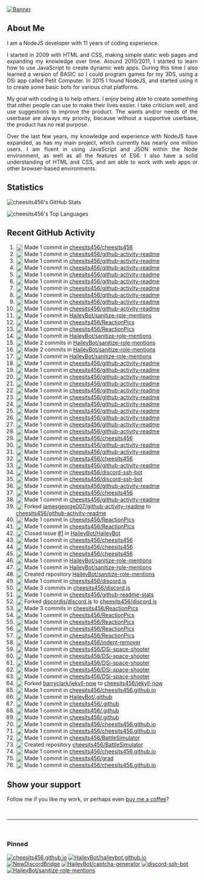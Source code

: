 [![Banner][banner-img]][banner-link]

## About Me

<p align="justify">I am a NodeJS developer with 11 years of coding experience.</p>

<p align="justify">I started in 2009 with HTML and CSS, making simple static web pages and expanding my knowledge over time. Around 2010/2011, I started to learn how to use JavaScript to create dynamic web apps. During this time I also learned a version of BASIC so I could program games for my 3DS, using a DSi app called Petit Computer. In 2015 I found NodeJS, and started using it to create some basic bots for various chat platforms.</p>

<p align="justify">My goal with coding is to help others. I enjoy being able to create something that other people can use to make their lives easier. I take criticism well, and use suggestions to improve the product. The wants and/or needs of the userbase are always my priority, because without a supportive userbase, the product has no real purpose.</p>

<p align="justify">Over the last few years, my knowledge and experience with NodeJS have expanded, as has my main project, which currently has nearly one million users. I am fluent in using JavaScript and JSON within the Node environment, as well as all the features of ES6. I also have a solid understanding of HTML and CSS, and am able to work with web apps or other browser-based environments.</p>

## Statistics

![cheesits456's GitHub Stats][github-stats-img]

![cheesits456's Top Languages][github-langs-img]

## Recent GitHub Activity

<!--START_SECTION:activity-->
1. <img alt="📝" src="https://github.com/cheesits456/github-activity-readme/raw/master/icons/commit.svg" align="top" height="18"> Made 1 commit in [cheesits456/cheesits456](https://github.com/cheesits456/cheesits456)
2. <img alt="📝" src="https://github.com/cheesits456/github-activity-readme/raw/master/icons/commit.svg" align="top" height="18"> Made 1 commit in [cheesits456/github-activity-readme](https://github.com/cheesits456/github-activity-readme)
3. <img alt="📝" src="https://github.com/cheesits456/github-activity-readme/raw/master/icons/commit.svg" align="top" height="18"> Made 1 commit in [cheesits456/github-activity-readme](https://github.com/cheesits456/github-activity-readme)
4. <img alt="📝" src="https://github.com/cheesits456/github-activity-readme/raw/master/icons/commit.svg" align="top" height="18"> Made 1 commit in [cheesits456/github-activity-readme](https://github.com/cheesits456/github-activity-readme)
5. <img alt="📝" src="https://github.com/cheesits456/github-activity-readme/raw/master/icons/commit.svg" align="top" height="18"> Made 1 commit in [cheesits456/github-activity-readme](https://github.com/cheesits456/github-activity-readme)
6. <img alt="📝" src="https://github.com/cheesits456/github-activity-readme/raw/master/icons/commit.svg" align="top" height="18"> Made 1 commit in [cheesits456/github-activity-readme](https://github.com/cheesits456/github-activity-readme)
7. <img alt="📝" src="https://github.com/cheesits456/github-activity-readme/raw/master/icons/commit.svg" align="top" height="18"> Made 1 commit in [cheesits456/github-activity-readme](https://github.com/cheesits456/github-activity-readme)
8. <img alt="📝" src="https://github.com/cheesits456/github-activity-readme/raw/master/icons/commit.svg" align="top" height="18"> Made 1 commit in [cheesits456/github-activity-readme](https://github.com/cheesits456/github-activity-readme)
9. <img alt="📝" src="https://github.com/cheesits456/github-activity-readme/raw/master/icons/commit.svg" align="top" height="18"> Made 1 commit in [cheesits456/github-activity-readme](https://github.com/cheesits456/github-activity-readme)
10. <img alt="📝" src="https://github.com/cheesits456/github-activity-readme/raw/master/icons/commit.svg" align="top" height="18"> Made 1 commit in [cheesits456/github-activity-readme](https://github.com/cheesits456/github-activity-readme)
11. <img alt="📝" src="https://github.com/cheesits456/github-activity-readme/raw/master/icons/commit.svg" align="top" height="18"> Made 1 commit in [HaileyBot/sanitize-role-mentions](https://github.com/HaileyBot/sanitize-role-mentions)
12. <img alt="📝" src="https://github.com/cheesits456/github-activity-readme/raw/master/icons/commit.svg" align="top" height="18"> Made 1 commit in [cheesits456/ReactionPics](https://github.com/cheesits456/ReactionPics)
13. <img alt="📝" src="https://github.com/cheesits456/github-activity-readme/raw/master/icons/commit.svg" align="top" height="18"> Made 1 commit in [cheesits456/ReactionPics](https://github.com/cheesits456/ReactionPics)
14. <img alt="📝" src="https://github.com/cheesits456/github-activity-readme/raw/master/icons/commit.svg" align="top" height="18"> Made 1 commit in [HaileyBot/sanitize-role-mentions](https://github.com/HaileyBot/sanitize-role-mentions)
15. <img alt="📝" src="https://github.com/cheesits456/github-activity-readme/raw/master/icons/commit.svg" align="top" height="18"> Made 2 commits in [HaileyBot/sanitize-role-mentions](https://github.com/HaileyBot/sanitize-role-mentions)
16. <img alt="📝" src="https://github.com/cheesits456/github-activity-readme/raw/master/icons/commit.svg" align="top" height="18"> Made 2 commits in [HaileyBot/sanitize-role-mentions](https://github.com/HaileyBot/sanitize-role-mentions)
17. <img alt="📝" src="https://github.com/cheesits456/github-activity-readme/raw/master/icons/commit.svg" align="top" height="18"> Made 1 commit in [HaileyBot/sanitize-role-mentions](https://github.com/HaileyBot/sanitize-role-mentions)
18. <img alt="📝" src="https://github.com/cheesits456/github-activity-readme/raw/master/icons/commit.svg" align="top" height="18"> Made 1 commit in [cheesits456/github-activity-readme](https://github.com/cheesits456/github-activity-readme)
19. <img alt="📝" src="https://github.com/cheesits456/github-activity-readme/raw/master/icons/commit.svg" align="top" height="18"> Made 1 commit in [cheesits456/github-activity-readme](https://github.com/cheesits456/github-activity-readme)
20. <img alt="📝" src="https://github.com/cheesits456/github-activity-readme/raw/master/icons/commit.svg" align="top" height="18"> Made 1 commit in [cheesits456/github-activity-readme](https://github.com/cheesits456/github-activity-readme)
21. <img alt="📝" src="https://github.com/cheesits456/github-activity-readme/raw/master/icons/commit.svg" align="top" height="18"> Made 1 commit in [cheesits456/github-activity-readme](https://github.com/cheesits456/github-activity-readme)
22. <img alt="📝" src="https://github.com/cheesits456/github-activity-readme/raw/master/icons/commit.svg" align="top" height="18"> Made 1 commit in [cheesits456/github-activity-readme](https://github.com/cheesits456/github-activity-readme)
23. <img alt="📝" src="https://github.com/cheesits456/github-activity-readme/raw/master/icons/commit.svg" align="top" height="18"> Made 1 commit in [cheesits456/github-activity-readme](https://github.com/cheesits456/github-activity-readme)
24. <img alt="📝" src="https://github.com/cheesits456/github-activity-readme/raw/master/icons/commit.svg" align="top" height="18"> Made 1 commit in [cheesits456/github-activity-readme](https://github.com/cheesits456/github-activity-readme)
25. <img alt="📝" src="https://github.com/cheesits456/github-activity-readme/raw/master/icons/commit.svg" align="top" height="18"> Made 1 commit in [cheesits456/github-activity-readme](https://github.com/cheesits456/github-activity-readme)
26. <img alt="📝" src="https://github.com/cheesits456/github-activity-readme/raw/master/icons/commit.svg" align="top" height="18"> Made 1 commit in [cheesits456/github-activity-readme](https://github.com/cheesits456/github-activity-readme)
27. <img alt="📝" src="https://github.com/cheesits456/github-activity-readme/raw/master/icons/commit.svg" align="top" height="18"> Made 1 commit in [cheesits456/github-activity-readme](https://github.com/cheesits456/github-activity-readme)
28. <img alt="📝" src="https://github.com/cheesits456/github-activity-readme/raw/master/icons/commit.svg" align="top" height="18"> Made 1 commit in [cheesits456/github-activity-readme](https://github.com/cheesits456/github-activity-readme)
29. <img alt="📝" src="https://github.com/cheesits456/github-activity-readme/raw/master/icons/commit.svg" align="top" height="18"> Made 1 commit in [cheesits456/cheesits456](https://github.com/cheesits456/cheesits456)
30. <img alt="📝" src="https://github.com/cheesits456/github-activity-readme/raw/master/icons/commit.svg" align="top" height="18"> Made 1 commit in [cheesits456/github-activity-readme](https://github.com/cheesits456/github-activity-readme)
31. <img alt="📝" src="https://github.com/cheesits456/github-activity-readme/raw/master/icons/commit.svg" align="top" height="18"> Made 1 commit in [cheesits456/github-activity-readme](https://github.com/cheesits456/github-activity-readme)
32. <img alt="📝" src="https://github.com/cheesits456/github-activity-readme/raw/master/icons/commit.svg" align="top" height="18"> Made 1 commit in [cheesits456/cheesits456](https://github.com/cheesits456/cheesits456)
33. <img alt="📝" src="https://github.com/cheesits456/github-activity-readme/raw/master/icons/commit.svg" align="top" height="18"> Made 1 commit in [cheesits456/github-activity-readme](https://github.com/cheesits456/github-activity-readme)
34. <img alt="📝" src="https://github.com/cheesits456/github-activity-readme/raw/master/icons/commit.svg" align="top" height="18"> Made 1 commit in [cheesits456/discord-ssh-bot](https://github.com/cheesits456/discord-ssh-bot)
35. <img alt="📝" src="https://github.com/cheesits456/github-activity-readme/raw/master/icons/commit.svg" align="top" height="18"> Made 1 commit in [cheesits456/discord-ssh-bot](https://github.com/cheesits456/discord-ssh-bot)
36. <img alt="📝" src="https://github.com/cheesits456/github-activity-readme/raw/master/icons/commit.svg" align="top" height="18"> Made 1 commit in [cheesits456/github-activity-readme](https://github.com/cheesits456/github-activity-readme)
37. <img alt="📝" src="https://github.com/cheesits456/github-activity-readme/raw/master/icons/commit.svg" align="top" height="18"> Made 1 commit in [cheesits456/cheesits456](https://github.com/cheesits456/cheesits456)
38. <img alt="📝" src="https://github.com/cheesits456/github-activity-readme/raw/master/icons/commit.svg" align="top" height="18"> Made 1 commit in [cheesits456/github-activity-readme](https://github.com/cheesits456/github-activity-readme)
39. <img alt="🍴" src="https://github.com/cheesits456/github-activity-readme/raw/master/icons/fork.svg" align="top" height="18"> Forked [jamesgeorge007/github-activity-readme](https://github.com/jamesgeorge007/github-activity-readme) to [cheesits456/github-activity-readme](https://github.com/cheesits456/github-activity-readme)
40. <img alt="📝" src="https://github.com/cheesits456/github-activity-readme/raw/master/icons/commit.svg" align="top" height="18"> Made 1 commit in [cheesits456/ReactionPics](https://github.com/cheesits456/ReactionPics)
41. <img alt="📝" src="https://github.com/cheesits456/github-activity-readme/raw/master/icons/commit.svg" align="top" height="18"> Made 1 commit in [cheesits456/ReactionPics](https://github.com/cheesits456/ReactionPics)
42. <img alt="❗️" src="https://github.com/cheesits456/github-activity-readme/raw/master/icons/issue.svg" align="top" height="18"> Closed issue [#1](https://github.com//HaileyBot/HaileyBot/issues/1) in [HaileyBot/HaileyBot](https://github.com/HaileyBot/HaileyBot)
43. <img alt="📝" src="https://github.com/cheesits456/github-activity-readme/raw/master/icons/commit.svg" align="top" height="18"> Made 1 commit in [cheesits456/cheesits456](https://github.com/cheesits456/cheesits456)
44. <img alt="📝" src="https://github.com/cheesits456/github-activity-readme/raw/master/icons/commit.svg" align="top" height="18"> Made 1 commit in [cheesits456/cheesits456](https://github.com/cheesits456/cheesits456)
45. <img alt="📝" src="https://github.com/cheesits456/github-activity-readme/raw/master/icons/commit.svg" align="top" height="18"> Made 1 commit in [cheesits456/cheesits456](https://github.com/cheesits456/cheesits456)
46. <img alt="📝" src="https://github.com/cheesits456/github-activity-readme/raw/master/icons/commit.svg" align="top" height="18"> Made 1 commit in [HaileyBot/sanitize-role-mentions](https://github.com/HaileyBot/sanitize-role-mentions)
47. <img alt="📝" src="https://github.com/cheesits456/github-activity-readme/raw/master/icons/commit.svg" align="top" height="18"> Made 1 commit in [HaileyBot/sanitize-role-mentions](https://github.com/HaileyBot/sanitize-role-mentions)
48. <img alt="➕" src="https://github.com/cheesits456/github-activity-readme/raw/master/icons/create-repo.svg" align="top" height="18"> Created repository [HaileyBot/sanitize-role-mentions](https://github.com/HaileyBot/sanitize-role-mentions)
49. <img alt="📝" src="https://github.com/cheesits456/github-activity-readme/raw/master/icons/commit.svg" align="top" height="18"> Made 1 commit in [cheesits456/discord.js](https://github.com/cheesits456/discord.js)
50. <img alt="📝" src="https://github.com/cheesits456/github-activity-readme/raw/master/icons/commit.svg" align="top" height="18"> Made 3 commits in [cheesits456/discord.js](https://github.com/cheesits456/discord.js)
51. <img alt="📝" src="https://github.com/cheesits456/github-activity-readme/raw/master/icons/commit.svg" align="top" height="18"> Made 1 commit in [cheesits456/github-readme-stats](https://github.com/cheesits456/github-readme-stats)
52. <img alt="🍴" src="https://github.com/cheesits456/github-activity-readme/raw/master/icons/fork.svg" align="top" height="18"> Forked [discordjs/discord.js](https://github.com/discordjs/discord.js) to [cheesits456/discord.js](https://github.com/cheesits456/discord.js)
53. <img alt="📝" src="https://github.com/cheesits456/github-activity-readme/raw/master/icons/commit.svg" align="top" height="18"> Made 3 commits in [cheesits456/ReactionPics](https://github.com/cheesits456/ReactionPics)
54. <img alt="📝" src="https://github.com/cheesits456/github-activity-readme/raw/master/icons/commit.svg" align="top" height="18"> Made 1 commit in [cheesits456/ReactionPics](https://github.com/cheesits456/ReactionPics)
55. <img alt="📝" src="https://github.com/cheesits456/github-activity-readme/raw/master/icons/commit.svg" align="top" height="18"> Made 1 commit in [cheesits456/ReactionPics](https://github.com/cheesits456/ReactionPics)
56. <img alt="📝" src="https://github.com/cheesits456/github-activity-readme/raw/master/icons/commit.svg" align="top" height="18"> Made 1 commit in [cheesits456/ReactionPics](https://github.com/cheesits456/ReactionPics)
57. <img alt="📝" src="https://github.com/cheesits456/github-activity-readme/raw/master/icons/commit.svg" align="top" height="18"> Made 1 commit in [cheesits456/ReactionPics](https://github.com/cheesits456/ReactionPics)
58. <img alt="📝" src="https://github.com/cheesits456/github-activity-readme/raw/master/icons/commit.svg" align="top" height="18"> Made 1 commit in [cheesits456/indent-remover](https://github.com/cheesits456/indent-remover)
59. <img alt="📝" src="https://github.com/cheesits456/github-activity-readme/raw/master/icons/commit.svg" align="top" height="18"> Made 1 commit in [cheesits456/DSi-space-shooter](https://github.com/cheesits456/DSi-space-shooter)
60. <img alt="📝" src="https://github.com/cheesits456/github-activity-readme/raw/master/icons/commit.svg" align="top" height="18"> Made 1 commit in [cheesits456/DSi-space-shooter](https://github.com/cheesits456/DSi-space-shooter)
61. <img alt="📝" src="https://github.com/cheesits456/github-activity-readme/raw/master/icons/commit.svg" align="top" height="18"> Made 1 commit in [cheesits456/DSi-space-shooter](https://github.com/cheesits456/DSi-space-shooter)
62. <img alt="📝" src="https://github.com/cheesits456/github-activity-readme/raw/master/icons/commit.svg" align="top" height="18"> Made 1 commit in [cheesits456/DSi-space-shooter](https://github.com/cheesits456/DSi-space-shooter)
63. <img alt="📝" src="https://github.com/cheesits456/github-activity-readme/raw/master/icons/commit.svg" align="top" height="18"> Made 1 commit in [cheesits456/DSi-space-shooter](https://github.com/cheesits456/DSi-space-shooter)
64. <img alt="🍴" src="https://github.com/cheesits456/github-activity-readme/raw/master/icons/fork.svg" align="top" height="18"> Forked [barryclark/jekyll-now](https://github.com/barryclark/jekyll-now) to [cheesits456/jekyll-now](https://github.com/cheesits456/jekyll-now)
65. <img alt="📝" src="https://github.com/cheesits456/github-activity-readme/raw/master/icons/commit.svg" align="top" height="18"> Made 1 commit in [cheesits456/cheesits456.github.io](https://github.com/cheesits456/cheesits456.github.io)
66. <img alt="📝" src="https://github.com/cheesits456/github-activity-readme/raw/master/icons/commit.svg" align="top" height="18"> Made 1 commit in [HaileyBot/.github](https://github.com/HaileyBot/.github)
67. <img alt="📝" src="https://github.com/cheesits456/github-activity-readme/raw/master/icons/commit.svg" align="top" height="18"> Made 1 commit in [cheesits456/.github](https://github.com/cheesits456/.github)
68. <img alt="📝" src="https://github.com/cheesits456/github-activity-readme/raw/master/icons/commit.svg" align="top" height="18"> Made 1 commit in [cheesits456/.github](https://github.com/cheesits456/.github)
69. <img alt="📝" src="https://github.com/cheesits456/github-activity-readme/raw/master/icons/commit.svg" align="top" height="18"> Made 1 commit in [cheesits456/.github](https://github.com/cheesits456/.github)
70. <img alt="📝" src="https://github.com/cheesits456/github-activity-readme/raw/master/icons/commit.svg" align="top" height="18"> Made 1 commit in [cheesits456/cheesits456.github.io](https://github.com/cheesits456/cheesits456.github.io)
71. <img alt="📝" src="https://github.com/cheesits456/github-activity-readme/raw/master/icons/commit.svg" align="top" height="18"> Made 1 commit in [cheesits456/cheesits456.github.io](https://github.com/cheesits456/cheesits456.github.io)
72. <img alt="📝" src="https://github.com/cheesits456/github-activity-readme/raw/master/icons/commit.svg" align="top" height="18"> Made 1 commit in [cheesits456/BattleSimulator](https://github.com/cheesits456/BattleSimulator)
73. <img alt="➕" src="https://github.com/cheesits456/github-activity-readme/raw/master/icons/create-repo.svg" align="top" height="18"> Created repository [cheesits456/BattleSimulator](https://github.com/cheesits456/BattleSimulator)
74. <img alt="📝" src="https://github.com/cheesits456/github-activity-readme/raw/master/icons/commit.svg" align="top" height="18"> Made 1 commit in [cheesits456/cheesits456.github.io](https://github.com/cheesits456/cheesits456.github.io)
75. <img alt="📝" src="https://github.com/cheesits456/github-activity-readme/raw/master/icons/commit.svg" align="top" height="18"> Made 1 commit in [cheesits456/grad](https://github.com/cheesits456/grad)
76. <img alt="📝" src="https://github.com/cheesits456/github-activity-readme/raw/master/icons/commit.svg" align="top" height="18"> Made 1 commit in [cheesits456/cheesits456.github.io](https://github.com/cheesits456/cheesits456.github.io)
<!--END_SECTION:activity-->

## Show your support

Follow me if you like my work, or perhaps even [buy me a coffee][donate]?

<br><hr><br>

### Pinned

[![cheesits456.github.io][pin1-img]][pin1-link]
[![HaileyBot/haileybot.github.io][pin2-img]][pin2-link]
[![NewDiscordBridge][pin3-img]][pin3-link]
[![HaileyBot/captcha-generator][pin4-img]][pin4-link]
[![discord-ssh-bot][pin5-img]][pin5-link]
[![HaileyBot/sanitize-role-mentions][pin6-img]][pin6-link]



<!-- Link anchors -->
[banner-img]: https://raw.githubusercontent.com/cheesits456/cheesits456/master/personal-banner.gif
[banner-link]: https://social.cheesits456.dev

[donate]: https://donate.haileybot.com

[website-img]: https://img.shields.io/badge/-Website-e722e7?style=for-the-badge
[website-link]: https://cheesits456.dev
[discord-img]: https://img.shields.io/badge/-Discord-e722e7?style=for-the-badge
[discord-link]: https://discord.gg/7QH4YeD
[email-img]: https://img.shields.io/badge/-E--Mail-e722e7?style=for-the-badge
[email-link]: mailto:quin@cheesits456.dev

[github-stats-img]: https://cheesits456-readme-stats.vercel.app/api?username=cheesits456&count_private=true&show_icons=true&include_all_commits=true
[github-langs-img]: https://cheesits456-readme-stats.vercel.app/api/top-langs?username=cheesits456&layout=compact&hide=smarty

[pin1-img]: https://cheesits456-readme-stats.vercel.app/api/pin/?username=cheesits456&repo=cheesits456.github.io
[pin1-link]: https://github.com/cheesits456/cheesits456.github.io
[pin2-img]: https://cheesits456-readme-stats.vercel.app/api/pin/?username=HaileyBot&repo=haileybot.github.io&show_owner=true
[pin2-link]: https://github.com/HaileyBot/haileybot.github.io
[pin3-img]: https://cheesits456-readme-stats.vercel.app/api/pin/?username=cheesits456&repo=NewDiscordBridge
[pin3-link]: https://github.com/cheesits456/NewDiscordBridge
[pin4-img]: https://cheesits456-readme-stats.vercel.app/api/pin/?username=HaileyBot&repo=captcha-generator&show_owner=true
[pin4-link]: https://github.com/HaileyBot/captcha-generator
[pin5-img]: https://cheesits456-readme-stats.vercel.app/api/pin/?username=cheesits456&repo=discord-ssh-bot
[pin5-link]: https://github.com/cheesits456/discord-ssh-bot
[pin6-img]: https://cheesits456-readme-stats.vercel.app/api/pin/?username=HaileyBot&repo=sanitize-role-mentions&show_owner=true
[pin6-link]: https://github.com/HaileyBot/sanitize-role-mentions
